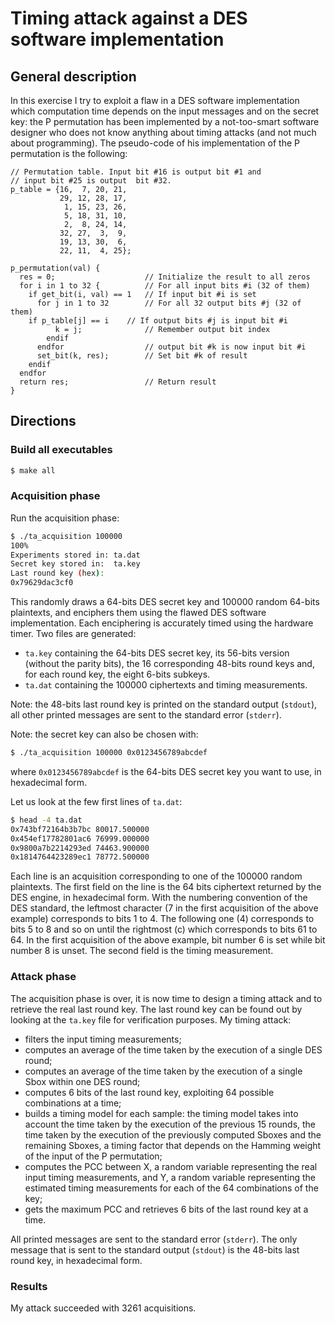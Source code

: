 # Timing attack against a DES software implementation

## General description

In this exercise I try to exploit a flaw in a DES software implementation which computation time depends on the input messages and on the secret key: the P permutation has been implemented by a not-too-smart software designer who does not know anything about timing attacks (and not much about programming). The pseudo-code of his implementation of the P permutation is the following:

```
// Permutation table. Input bit #16 is output bit #1 and
// input bit #25 is output  bit #32.
p_table = {16,  7, 20, 21,
           29, 12, 28, 17,
            1, 15, 23, 26,
            5, 18, 31, 10,
            2,  8, 24, 14,
           32, 27,  3,  9,
           19, 13, 30,  6,
           22, 11,  4, 25};

p_permutation(val) {
  res = 0;                    // Initialize the result to all zeros
  for i in 1 to 32 {          // For all input bits #i (32 of them)
    if get_bit(i, val) == 1   // If input bit #i is set
      for j in 1 to 32        // For all 32 output bits #j (32 of them)
	if p_table[j] == i    // If output bits #j is input bit #i
          k = j;              // Remember output bit index
        endif
      endfor                  // output bit #k is now input bit #i
      set_bit(k, res);        // Set bit #k of result
    endif
  endfor
  return res;                 // Return result
}
```

## Directions

### Build all executables

```bash
$ make all
```

### Acquisition phase

Run the acquisition phase:
```bash
$ ./ta_acquisition 100000
100%
Experiments stored in: ta.dat
Secret key stored in:  ta.key
Last round key (hex):
0x79629dac3cf0
```

This randomly draws a 64-bits DES secret key and 100000 random 64-bits plaintexts, and enciphers them using the flawed DES software implementation. Each enciphering is accurately timed using the hardware timer. Two files are generated:
* `ta.key` containing the 64-bits DES secret key, its 56-bits version (without the parity bits), the 16 corresponding 48-bits round keys and, for each round key, the eight 6-bits subkeys.
* `ta.dat` containing the 100000 ciphertexts and timing measurements.

Note: the 48-bits last round key is printed on the standard output (`stdout`), all other printed messages are sent to the standard error (`stderr`).

Note: the secret key can also be chosen with:
```bash
$ ./ta_acquisition 100000 0x0123456789abcdef
```
where `0x0123456789abcdef` is the 64-bits DES secret key you want to use, in hexadecimal form.

Let us look at the few first lines of `ta.dat`:
```bash
$ head -4 ta.dat
0x743bf72164b3b7bc 80017.500000
0x454ef17782801ac6 76999.000000
0x9800a7b2214293ed 74463.900000
0x1814764423289ec1 78772.500000
```

Each line is an acquisition corresponding to one of the 100000 random plaintexts. The first field on the line is the 64 bits ciphertext returned by the DES engine, in hexadecimal form. With the numbering convention of the DES standard, the leftmost character (7 in the first acquisition of the above example) corresponds to bits 1 to 4. The following one (4) corresponds to bits 5 to 8 and so on until the rightmost (c) which corresponds to bits 61 to 64. In the first acquisition of the above example, bit number 6 is set while bit number 8 is unset.
The second field is the timing measurement.

### Attack phase

The acquisition phase is over, it is now time to design a timing attack and to retrieve the real last round key.
The last round key can be found out by looking at the `ta.key` file for verification purposes.
My timing attack:
* filters the input timing measurements;
* computes an average of the time taken by the execution of a single DES round;
* computes an average of the time taken by the execution of a single Sbox within one DES round;
* computes 6 bits of the last round key, exploiting 64 possible combinations at a time;
* builds a timing model for each sample: the timing model takes into account the time taken by the execution of the previous 15 rounds, the time taken by the execution of the previously computed Sboxes and the remaining Sboxes, a timing factor that depends on the Hamming weight of the input of the P permutation;
* computes the PCC between X, a random variable representing the real input timing measurements, and Y, a random variable representing the estimated timing measurements for each of the 64 combinations of the key;
* gets the maximum PCC and retrieves 6 bits of the last round key at a time.

All printed messages are sent to the standard error (`stderr`). The only message that is sent to the standard output (`stdout`) is the 48-bits last round key, in hexadecimal form.

### Results

My attack succeeded with 3261 acquisitions.
